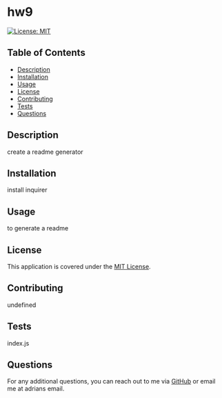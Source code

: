 # hw9

[![License: MIT](https://img.shields.io/badge/License-MIT-yellow.svg)](https://opensource.org/licenses/MIT)

## Table of Contents
- [Description](#description)
- [Installation](#installation)
- [Usage](#usage)
- [License](#license)
- [Contributing](#contributing)
- [Tests](#tests)
- [Questions](#questions)

## Description
create a readme generator

## Installation
install inquirer

## Usage
to generate a readme

## License
This application is covered under the [MIT License](https://opensource.org/licenses/MIT).

## Contributing
undefined

## Tests
index.js

## Questions
For any additional questions, you can reach out to me via [GitHub](https://github.com/adrian) or email me at adrians email.
